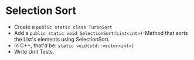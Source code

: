 # Selection Sort
- Create a `public static class TurboSort`
- Add a `public static void SelectionSort(List<int>)`-Method that sorts the List's elements using SelectionSort.
- In C++, that'd be: `static void(std::vector<int>)`
- Write Unit Tests.